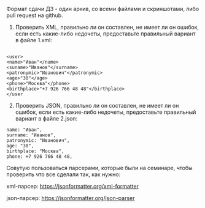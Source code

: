 Формат сдачи ДЗ - один архив, со всеми файлами и скриншотами, либо pull request на github.

1. Проверить XML, правильно ли он составлен, не имеет ли он ошибок, если есть какие-либо недочеты, предоставьте правильный вариант в файле 1.xml:

```

<user>
<name>"Иван"</name>
<suname>"Иванов"</surname>
<patronymic>"Иванович"</patronymic>
<age>"30"</age>
<phone>"Москва"</phone>
<birthplace>"+7 926 766 48 48"</birthplace>
</user
```

2. Проверить JSON, правильно ли он составлен, не имеет ли он ошибок, если есть какие-либо недочеты, предоставьте правильный вариант в файле 2.json:

```
name: "Иван",
surname: "Иванов",
patronymic: "Иванович",
age: "30",
birthplace: "Москва",
phone: +7 926 766 48 48,
```
Совутую пользоваться парсерами, которые были на семинаре, чтобы проверить что все сделали так, как нужно:

xml-парсер: https://jsonformatter.org/xml-formatter

json-парсер: https://jsonformatter.org/json-parser